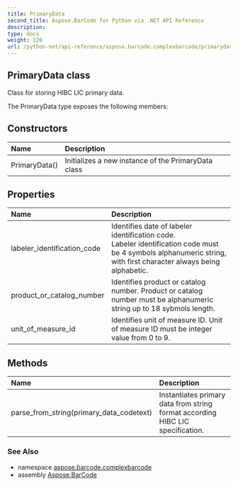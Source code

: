 ```yaml
---
title: PrimaryData
second_title: Aspose.BarCode for Python via .NET API Reference
description: 
type: docs
weight: 220
url: /python-net/api-reference/aspose.barcode.complexbarcode/primarydata/
---
```


## PrimaryData class

Class for storing HIBC LIC primary data.

The PrimaryData type exposes the following members:
## Constructors
| Name | Description |
| :- | :- |
|PrimaryData()|Initializes a new instance of the PrimaryData class|
## Properties
| Name | Description |
| :- | :- |
|labeler_identification_code|Identifies date of labeler identification code.<br/>            Labeler identification code must be 4 symbols alphanumeric string, with first character always being alphabetic.|
|product_or_catalog_number|Identifies product or catalog number. Product or catalog number must be alphanumeric string up to 18 sybmols length.|
|unit_of_measure_id|Identifies unit of measure ID. Unit of measure ID must be integer value from 0 to 9.|
## Methods
| Name | Description |
| :- | :- |
|parse_from_string(primary_data_codetext)|Instantiates primary data from string format according HIBC LIC specification.|

### See Also

* namespace [aspose.barcode.complexbarcode](/barcode/python-net/api-reference/aspose.barcode.complexbarcode/)
* assembly [Aspose.BarCode](/barcode/python-net/api-reference/)

